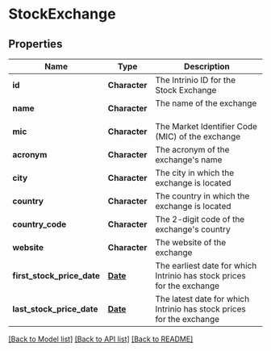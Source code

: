 # StockExchange

[//]: # (CLASS:IntrinioSDK::StockExchange)

[//]: # (KIND:object)

## Properties

[//]: # (START_DEFINITION)

Name | Type | Description
------------ | ------------- | -------------
**id** | **Character** | The Intrinio ID for the Stock Exchange &nbsp;
**name** | **Character** | The name of the exchange &nbsp;
**mic** | **Character** | The Market Identifier Code (MIC) of the exchange &nbsp;
**acronym** | **Character** | The acronym of the exchange&#39;s name &nbsp;
**city** | **Character** | The city in which the exchange is located &nbsp;
**country** | **Character** | The country in which the exchange is located &nbsp;
**country_code** | **Character** | The 2-digit code of the exchange&#39;s country &nbsp;
**website** | **Character** | The website of the exchange &nbsp;
**first_stock_price_date** | [**Date**](Date.md) | The earliest date for which Intrinio has stock prices for the exchange &nbsp;
**last_stock_price_date** | [**Date**](Date.md) | The latest date for which Intrinio has stock prices for the exchange &nbsp;

[//]: # (END_DEFINITION)


[//]: # (CONTAINED_CLASS:IntrinioSDK::Date)


[//]: # (CONTAINED_CLASS:IntrinioSDK::Date)


[[Back to Model list]](../README.md#documentation-for-models) [[Back to API list]](../README.md#documentation-for-api-endpoints) [[Back to README]](../README.md)


